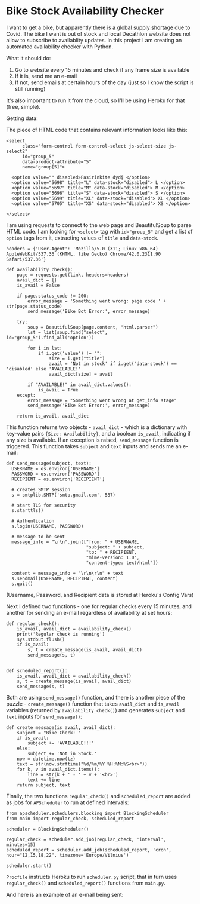 # Bike Stock Availability Checker

I want to get a bike, but apparently there is [a global supply shortage](https://www.cyclist.co.uk/in-depth/9229/wheres-my-bike-the-inside-story-on-the-industry-stock-crisis) due to Covid.
The bike I want is out of stock and local Decathlon website does not allow to subscribe to availablity updates. In this project I am creating an automated availability checker with Python.

What it should do:
1. Go to website every 15 minutes and check if any frame size is available
2. If it is, send me an e-mail
3. If not, send emails at certain hours of the day (just so I know the script is still running)

It's also important to run it from the cloud, so I'll be using Heroku for that (free, simple). 

Getting data:

The piece of HTML code that contains relevant information looks like this:

    <select
          class="form-control form-control-select js-select-size js-select2"
          id="group_5"
          data-product-attribute="5"
          name="group[5]">
          
      <option value="" disabled>Pasirinkite dydį </option>
      <option value="5698" title="L" data-stock="disabled"> L </option>
      <option value="5697" title="M" data-stock="disabled"> M </option>
      <option value="5696" title="S" data-stock="disabled"> S </option>
      <option value="5699" title="XL" data-stock="disabled"> XL </option>
      <option value="5705" title="XS" data-stock="disabled"> XS </option>
    
    </select>

I am using requests to connect to the web page and BeautifulSoup to parse HTML code. I am looking for ```<select>``` tag with ```id="group_5"``` and get a list of ```option``` tags from it, extracting values of ```title``` and ```data-stock```. 

    headers = {'User-Agent': 'Mozilla/5.0 (X11; Linux x86_64) AppleWebKit/537.36 (KHTML, like Gecko) Chrome/42.0.2311.90 Safari/537.36'}

    def availability_check():
        page = requests.get(link, headers=headers)
        avail_dict = {}
        is_avail = False

        if page.status_code != 200:
            error_message = 'Something went wrong: page code ' + str(page.status_code)
            send_message('Bike Bot Error:', error_message)

        try:
            soup = BeautifulSoup(page.content, "html.parser")
            lst = list(soup.find("select", id="group_5").find_all('option'))

            for i in lst:
                if i.get('value') != "":
                    size = i.get("title")
                    avail = 'Not in stock' if i.get("data-stock") == 'disabled' else 'AVAILABLE!'
                    avail_dict[size] = avail

            if "AVAILABLE!" in avail_dict.values():
                is_avail = True
        except:
            error_message = "Something went wrong at get_info stage"
            send_message('Bike Bot Error:', error_message)

        return is_avail, avail_dict
      
  This function returns two objects - ```avail_dict``` - which is a dictionary with key-value pairs ```{Size: Availability}```, and a boolean ```is_avail```, indicating if any size is available.
  If an exception is raised, ```send_message``` function is triggered. This function takes ```subject``` and ```text``` inputs and sends me an e-mail:
  
    def send_message(subject, text):
      USERNAME = os.environ['USERNAME']
      PASSWORD = os.environ['PASSWORD']
      RECIPIENT = os.environ['RECIPIENT']

      # creates SMTP session
      s = smtplib.SMTP('smtp.gmail.com', 587)

      # start TLS for security
      s.starttls()

      # Authentication
      s.login(USERNAME, PASSWORD)

      # message to be sent
      message_info = "\r\n".join(["from: " + USERNAME,
                                  "subject: " + subject,
                                  "to: " + RECIPIENT,
                                  "mime-version: 1.0",
                                  "content-type: text/html"])

      content = message_info + "\r\n\r\n" + text
      s.sendmail(USERNAME, RECIPIENT, content)
      s.quit()
  
(Username, Password, and Recipient data is stored at Heroku's Config Vars)

Next I defined two functions - one for regular checks every 15 minutes, and another for sending an e-mail regardless of availability at set hours:

    def regular_check():
        is_avail, avail_dict = availability_check()
        print('Regular check is running')
        sys.stdout.flush()
        if is_avail:
            s, t = create_message(is_avail, avail_dict)
            send_message(s, t)


    def scheduled_report():
        is_avail, avail_dict = availability_check()
        s, t = create_message(is_avail, avail_dict)
        send_message(s, t)

Both are using ```send_message()``` function, and there is another piece of the puzzle - ```create_message()``` function that takes ```avail_dict``` and ```is_avail``` variables (returned by ```availability_check()```) and generates ```subject``` and ```text``` inputs for ```send_message()```:

    def create_message(is_avail, avail_dict):
        subject = "Bike Check: "
        if is_avail:
            subject += 'AVAILABLE!!!'
        else:
            subject += 'Not in Stock.'
        now = datetime.now(tz)
        text = str(now.strftime("%d/%m/%Y %H:%M:%S<br>"))
        for k, v in avail_dict.items():
            line = str(k + ' - ' + v + '<br>')
            text += line
        return subject, text
        
Finally, the two functions ```regular_check()``` and ```scheduled_report``` are added as jobs for ```APScheduler``` to run at defined intervals:

  
    from apscheduler.schedulers.blocking import BlockingScheduler
    from main import regular_check, scheduled_report

    scheduler = BlockingScheduler()

    regular_check = scheduler.add_job(regular_check, 'interval', minutes=15)
    scheduled_report = scheduler.add_job(scheduled_report, 'cron', hour="12,15,18,22", timezone='Europe/Vilnius')

    scheduler.start()
    
```Procfile``` instructs Heroku to run ```scheduler.py``` script, that in turn uses ```regular_check()``` and ```scheduled_report()``` functions from ```main.py```.

And here is an example of an e-mail being sent:






